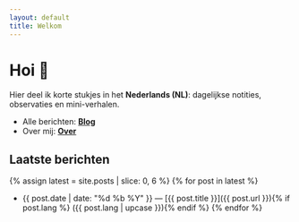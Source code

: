 ```yaml
---
layout: default
title: Welkom
---
```


# Hoi 👋

Hier deel ik korte stukjes in het **Nederlands (NL)**: dagelijkse notities, observaties en mini-verhalen.

- Alle berichten: **[Blog](/blog/)**  
- Over mij: **[Over](/about)**

## Laatste berichten

{% assign latest = site.posts | slice: 0, 6 %}
{% for post in latest %}
- {{ post.date | date: "%d %b %Y" }} — [{{ post.title }}]({{ post.url }}){% if post.lang %} ({{ post.lang | upcase }}){% endif %}
{% endfor %}
